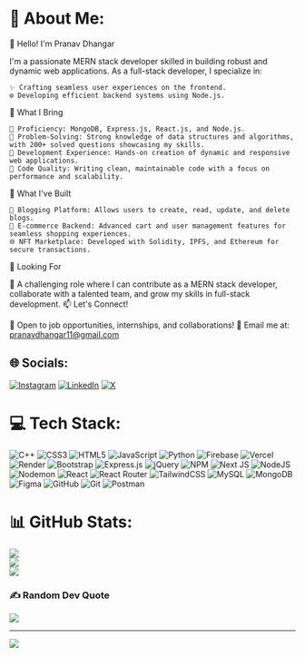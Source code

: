 # 💫 About Me:
👋 Hello! I'm Pranav Dhangar

I'm a passionate MERN stack developer skilled in building robust and dynamic web applications. As a full-stack developer, I specialize in:

    ✨ Crafting seamless user experiences on the frontend.
    ⚙️ Developing efficient backend systems using Node.js.

🌟 What I Bring

    🔹 Proficiency: MongoDB, Express.js, React.js, and Node.js.
    🔹 Problem-Solving: Strong knowledge of data structures and algorithms, with 200+ solved questions showcasing my skills.
    🔹 Development Experience: Hands-on creation of dynamic and responsive web applications.
    🔹 Code Quality: Writing clean, maintainable code with a focus on performance and scalability.

🚀 What I've Built

    📝 Blogging Platform: Allows users to create, read, update, and delete blogs.
    🛒 E-commerce Backend: Advanced cart and user management features for seamless shopping experiences.
    🌐 NFT Marketplace: Developed with Solidity, IPFS, and Ethereum for secure transactions.

📌 Looking For

🎯 A challenging role where I can contribute as a MERN stack developer, collaborate with a talented team, and grow my skills in full-stack development.
📫 Let's Connect!

💌 Open to job opportunities, internships, and collaborations!
📧 Email me at: pranavdhangar11@gmail.com

## 🌐 Socials:
[![Instagram](https://img.shields.io/badge/Instagram-%23E4405F.svg?logo=Instagram&logoColor=white)](https://instagram.com/_pranavv19_) [![LinkedIn](https://img.shields.io/badge/LinkedIn-%230077B5.svg?logo=linkedin&logoColor=white)](https://linkedin.com/in/pranav-dhangar-26b67a220) [![X](https://img.shields.io/badge/X-black.svg?logo=X&logoColor=white)](https://x.com/pranavv04) 

# 💻 Tech Stack:
![C++](https://img.shields.io/badge/c++-%2300599C.svg?style=for-the-badge&logo=c%2B%2B&logoColor=white) ![CSS3](https://img.shields.io/badge/css3-%231572B6.svg?style=for-the-badge&logo=css3&logoColor=white) ![HTML5](https://img.shields.io/badge/html5-%23E34F26.svg?style=for-the-badge&logo=html5&logoColor=white) ![JavaScript](https://img.shields.io/badge/javascript-%23323330.svg?style=for-the-badge&logo=javascript&logoColor=%23F7DF1E) ![Python](https://img.shields.io/badge/python-3670A0?style=for-the-badge&logo=python&logoColor=ffdd54) ![Firebase](https://img.shields.io/badge/firebase-%23039BE5.svg?style=for-the-badge&logo=firebase) ![Vercel](https://img.shields.io/badge/vercel-%23000000.svg?style=for-the-badge&logo=vercel&logoColor=white) ![Render](https://img.shields.io/badge/Render-%46E3B7.svg?style=for-the-badge&logo=render&logoColor=white) ![Bootstrap](https://img.shields.io/badge/bootstrap-%238511FA.svg?style=for-the-badge&logo=bootstrap&logoColor=white) ![Express.js](https://img.shields.io/badge/express.js-%23404d59.svg?style=for-the-badge&logo=express&logoColor=%2361DAFB) ![jQuery](https://img.shields.io/badge/jquery-%230769AD.svg?style=for-the-badge&logo=jquery&logoColor=white) ![NPM](https://img.shields.io/badge/NPM-%23CB3837.svg?style=for-the-badge&logo=npm&logoColor=white) ![Next JS](https://img.shields.io/badge/Next-black?style=for-the-badge&logo=next.js&logoColor=white) ![NodeJS](https://img.shields.io/badge/node.js-6DA55F?style=for-the-badge&logo=node.js&logoColor=white) ![Nodemon](https://img.shields.io/badge/NODEMON-%23323330.svg?style=for-the-badge&logo=nodemon&logoColor=%BBDEAD) ![React](https://img.shields.io/badge/react-%2320232a.svg?style=for-the-badge&logo=react&logoColor=%2361DAFB) ![React Router](https://img.shields.io/badge/React_Router-CA4245?style=for-the-badge&logo=react-router&logoColor=white) ![TailwindCSS](https://img.shields.io/badge/tailwindcss-%2338B2AC.svg?style=for-the-badge&logo=tailwind-css&logoColor=white) ![MySQL](https://img.shields.io/badge/mysql-4479A1.svg?style=for-the-badge&logo=mysql&logoColor=white) ![MongoDB](https://img.shields.io/badge/MongoDB-%234ea94b.svg?style=for-the-badge&logo=mongodb&logoColor=white) ![Figma](https://img.shields.io/badge/figma-%23F24E1E.svg?style=for-the-badge&logo=figma&logoColor=white) ![GitHub](https://img.shields.io/badge/github-%23121011.svg?style=for-the-badge&logo=github&logoColor=white) ![Git](https://img.shields.io/badge/git-%23F05033.svg?style=for-the-badge&logo=git&logoColor=white) ![Postman](https://img.shields.io/badge/Postman-FF6C37?style=for-the-badge&logo=postman&logoColor=white)
# 📊 GitHub Stats:
![](https://github-readme-stats.vercel.app/api?username=pranavv04&theme=dark&hide_border=false&include_all_commits=false&count_private=false)<br/>
![](https://github-readme-streak-stats.herokuapp.com/?user=pranavv04&theme=dark&hide_border=false)<br/>
![](https://github-readme-stats.vercel.app/api/top-langs/?username=pranavv04&theme=dark&hide_border=false&include_all_commits=false&count_private=false&layout=compact)

### ✍️ Random Dev Quote
![](https://quotes-github-readme.vercel.app/api?type=vetical&theme=dark)

---
[![](https://visitcount.itsvg.in/api?id=pranavv04&icon=0&color=0)](https://visitcount.itsvg.in)

<!-- Proudly created with GPRM ( https://gprm.itsvg.in ) -->
